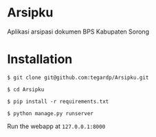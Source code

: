 # Arsipku
Aplikasi arsipasi dokumen BPS Kabupaten Sorong

# Installation

```
$ git clone git@github.com:tegardp/Arsipku.git

$ cd Arsipku

$ pip install -r requirements.txt

$ python manage.py runserver
```

Run the webapp at `127.0.0.1:8000`